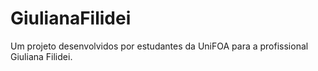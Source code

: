 # GiulianaFilidei
Um projeto desenvolvidos por estudantes da UniFOA para a profissional Giuliana Filidei.
